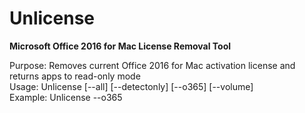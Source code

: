 # Unlicense
<b>Microsoft Office 2016 for Mac License Removal Tool</b>

Purpose: Removes current Office 2016 for Mac activation license and returns apps to read-only mode</br>
Usage: Unlicense [--all] [--detectonly] [--o365] [--volume]</br>
Example: Unlicense --o365</br>

